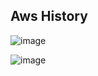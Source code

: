 ## Aws History
![image](https://user-images.githubusercontent.com/84008107/133885769-e543f622-031e-4166-b4a1-5cdbc1b057c5.png)

![image](https://user-images.githubusercontent.com/84008107/133884598-753af6dd-584d-46b5-834b-903ee5789457.png)
